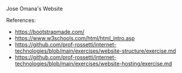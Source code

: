 Jose Omana's Website

References:
- https://bootstrapmade.com/
- https://www.w3schools.com/html/html_intro.asp
- https://github.com/prof-rossetti/internet-technologies/blob/main/exercises/website-structure/exercise.md
- https://github.com/prof-rossetti/internet-technologies/blob/main/exercises/website-hosting/exercise.md
